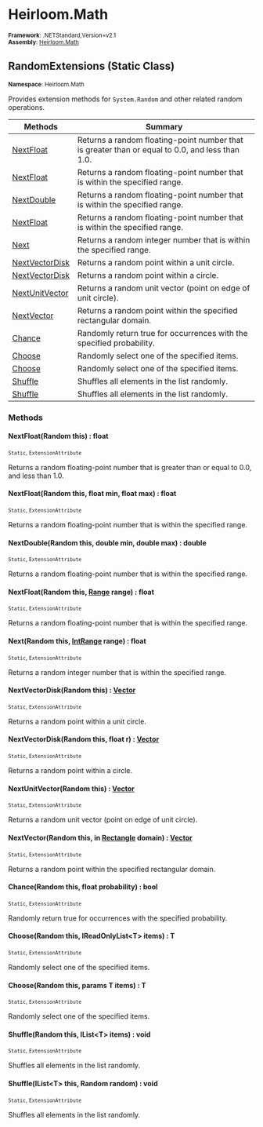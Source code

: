 # Heirloom.Math

<small>**Framework**: .NETStandard,Version=v2.1</small>  
<small>**Assembly**: [Heirloom.Math](../Heirloom.Math/Heirloom.Math.md)</small>  

## RandomExtensions (Static Class)
<small>**Namespace**: Heirloom.Math</sub></small>  

Provides extension methods for `System.Random` and other related random operations.

| Methods | Summary |
|---------|---------|
| [NextFloat](#NEXDC2B233D) | Returns a random floating-point number that is greater than or equal to 0.0, and less than 1.0. |
| [NextFloat](#NEXDA61B1EF) | Returns a random floating-point number that is within the specified range. |
| [NextDouble](#NEXEFCA8567) | Returns a random floating-point number that is within the specified range. |
| [NextFloat](#NEX34949485) | Returns a random floating-point number that is within the specified range. |
| [Next](#NEXFDB7F181) | Returns a random integer number that is within the specified range. |
| [NextVectorDisk](#NEX211E62B0) | Returns a random point within a unit circle. |
| [NextVectorDisk](#NEX63ECDA00) | Returns a random point within a circle. |
| [NextUnitVector](#NEXCF7602C1) | Returns a random unit vector (point on edge of unit circle). |
| [NextVector](#NEX9D3451B7) | Returns a random point within the specified rectangular domain. |
| [Chance](#CHA4F5BB1DF) | Randomly return true for occurrences with the specified probability. |
| [Choose<T>](#CHO35D979BA) | Randomly select one of the specified items. |
| [Choose<T>](#CHOAA1704A7) | Randomly select one of the specified items. |
| [Shuffle<T>](#SHU79DAFD52) | Shuffles all elements in the list randomly. |
| [Shuffle<T>](#SHU28E3FA21) | Shuffles all elements in the list randomly. |

### Methods

#### <a name="NEXDC2B233D"></a>NextFloat(Random this) : float

<small>`Static`, `ExtensionAttribute`</small>

Returns a random floating-point number that is greater than or equal to 0.0, and less than 1.0.


#### <a name="NEXDA61B1EF"></a>NextFloat(Random this, float min, float max) : float

<small>`Static`, `ExtensionAttribute`</small>

Returns a random floating-point number that is within the specified range.


#### <a name="NEXEFCA8567"></a>NextDouble(Random this, double min, double max) : double

<small>`Static`, `ExtensionAttribute`</small>

Returns a random floating-point number that is within the specified range.


#### <a name="NEX34949485"></a>NextFloat(Random this, [Range](Heirloom.Math.Range.md) range) : float

<small>`Static`, `ExtensionAttribute`</small>

Returns a random floating-point number that is within the specified range.


#### <a name="NEXFDB7F181"></a>Next(Random this, [IntRange](Heirloom.Math.IntRange.md) range) : float

<small>`Static`, `ExtensionAttribute`</small>

Returns a random integer number that is within the specified range.


#### <a name="NEX211E62B0"></a>NextVectorDisk(Random this) : [Vector](Heirloom.Math.Vector.md)

<small>`Static`, `ExtensionAttribute`</small>

Returns a random point within a unit circle.


#### <a name="NEX63ECDA00"></a>NextVectorDisk(Random this, float r) : [Vector](Heirloom.Math.Vector.md)

<small>`Static`, `ExtensionAttribute`</small>

Returns a random point within a circle.


#### <a name="NEXCF7602C1"></a>NextUnitVector(Random this) : [Vector](Heirloom.Math.Vector.md)

<small>`Static`, `ExtensionAttribute`</small>

Returns a random unit vector (point on edge of unit circle).


#### <a name="NEX9D3451B7"></a>NextVector(Random this, in [Rectangle](Heirloom.Math.Rectangle.md) domain) : [Vector](Heirloom.Math.Vector.md)

<small>`Static`, `ExtensionAttribute`</small>

Returns a random point within the specified rectangular domain.


#### <a name="CHA4F5BB1DF"></a>Chance(Random this, float probability) : bool

<small>`Static`, `ExtensionAttribute`</small>

Randomly return true for occurrences with the specified probability.


#### <a name="CHO35D979BA"></a>Choose<T>(Random this, IReadOnlyList\<T> items) : T

<small>`Static`, `ExtensionAttribute`</small>

Randomly select one of the specified items.


#### <a name="CHOAA1704A7"></a>Choose<T>(Random this, params T items) : T

<small>`Static`, `ExtensionAttribute`</small>

Randomly select one of the specified items.


#### <a name="SHU79DAFD52"></a>Shuffle<T>(Random this, IList\<T> items) : void

<small>`Static`, `ExtensionAttribute`</small>

Shuffles all elements in the list randomly.


#### <a name="SHU28E3FA21"></a>Shuffle<T>(IList\<T> this, Random random) : void

<small>`Static`, `ExtensionAttribute`</small>

Shuffles all elements in the list randomly.


